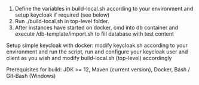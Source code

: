 1. Define the variables in build-local.sh according to your environment and setup keycloak if required (see below) 
2. Run ./build-local.sh in top-level folder.
3. After instances have started on docker, cmd into db container and execute /db-template/import.sh to fill database with test content


Setup simple keycloak with docker: modify keycloak.sh according to your environment and run the script, run and configure your keycloak user and client as you wish and modify build-local.sh (top-level) accordingly

Prerequisites for build: 
JDK >= 12, 
Maven (current version), 
Docker, 
Bash / Git-Bash (Windows)
